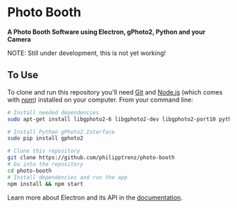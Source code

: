 # Photo Booth

**A Photo Booth Software using Electron, gPhoto2, Python and your Camera**

NOTE: Still under development, this is not yet working!

## To Use

To clone and run this repository you'll need [Git](https://git-scm.com) and [Node.js](https://nodejs.org/en/download/) (which comes with [npm](http://npmjs.com)) installed on your computer. From your command line:

```bash
# Install needed dependencies
sudo apt-get install libgphoto2-6 libgphoto2-dev libgphoto2-port10 python-dev python-pip

# Install Python gPhoto2 Interface
sudo pip install gphoto2

# Clone this repository
git clone https://github.com/philipptrenz/photo-booth
# Go into the repository
cd photo-booth
# Install dependencies and run the app
npm install && npm start
```

Learn more about Electron and its API in the [documentation](http://electron.atom.io/docs/latest).
